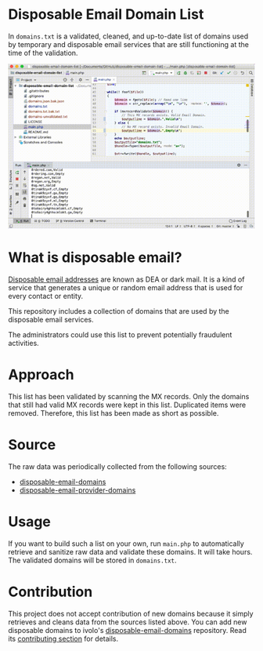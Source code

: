 # Disposable Email Domain List

In `domains.txt` is a validated, cleaned, and up-to-date list of domains used by temporary and disposable email services that are still functioning at the time of the validation.

![demo.gif](demo.gif?raw=true)

# What is disposable email?

[Disposable email addresses](http://en.wikipedia.org/wiki/Disposable_email_address) are known as DEA or dark mail. It is a kind of service that generates a unique or random email address that is used for every contact or entity.

This repository includes a collection of domains that are used by the disposable email services.

The administrators could use this list to prevent potentially fraudulent activities.

# Approach

This list has been validated by scanning the MX records. Only the domains that still had valid MX records were kept in this list. Duplicated items were removed. Therefore, this list has been made as short as possible.

# Source

The raw data was periodically collected from the following sources:

- [disposable-email-domains](https://github.com/ivolo/disposable-email-domains)
- [disposable-email-provider-domains](https://gist.github.com/michenriksen/8710649)

# Usage

If you want to build such a list on your own, run `main.php` to automatically retrieve and sanitize raw data and validate these domains. It will take hours. The validated domains will be stored in `domains.txt`.

# Contribution

This project does not accept contribution of new domains because it simply retrieves and cleans data from the sources listed above. You can add new disposable domains to ivolo's [disposable-email-domains](https://github.com/ivolo/disposable-email-domains) repository. Read its [contributing section](https://github.com/ivolo/disposable-email-domains#contributing) for details.

